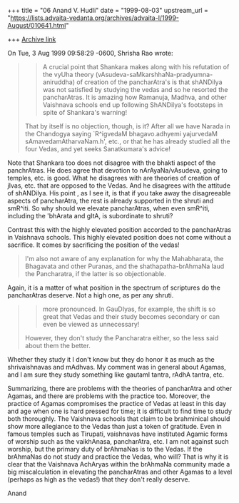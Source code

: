 +++
title = "06 Anand V. Hudli"
date = "1999-08-03"
upstream_url = "https://lists.advaita-vedanta.org/archives/advaita-l/1999-August/010641.html"

+++
[Archive link](https://lists.advaita-vedanta.org/archives/advaita-l/1999-August/010641.html)

On Tue, 3 Aug 1999 09:58:29 -0600, Shrisha Rao <shrao at NYX.NET> wrote:

>> A crucial point that Shankara makes along with his refutation of the
>>  vyUha theory (vAsudeva-saMkarshhaNa-pradyumna-aniruddha) of creation
>>  of the pancharAtra's is that shANDilya was not satisfied by studying
>>  the vedas and so he resorted the pancharAtras. It is amazing how
>>  Ramanuja, Madhva, and other Vaishnava schools end up following
>>  ShANDilya's footsteps in spite of Shankara's warning!
>
>That by itself is no objection, though, is it?  After all we have
>Narada in the Chandogya saying `R^igvedaM bhagavo.adhyemi yajurvedaM
>sAmavedamAtharvaNam.h', etc., or that he has already studied all the
>four Vedas, and yet seeks Sanatkumara's advice!
>
  Note that Shankara too does not disagree with the bhakti aspect
  of the panchrAtras. He does agree that devotion to nArAyaNa/vAsudeva,
  going to temples, etc. is good. What he disagrees with are theories
  of creation of jIvas, etc. that are opposed to the Vedas. And he
  disagrees with the attitude of shANDilya. His point , as I see it, is
  that if you  take away the disagreeable aspects of pancharAtra, the
  rest is already supported in the shruti and smR^iti. So why should
  we elevate pancharAtras, when even smR^iti, including the 'bhArata
  and gItA, is subordinate to shruti?

  Contrast this with the highly elevated position accorded to the
  pancharAtras in Vaishnava schools. This highly elevated position
  does not come without a sacrifice. It comes by sacrificing the
 position of the vedas!

>I'm also not aware of any explanation for why the Mahabharata, the
>Bhagavata and other Puranas, and the shathapatha-brAhmaNa laud the
>Pancharatra, if the latter is so objectionable.

  Again, it is a matter of what position in the spectrum of scriptures
  do the pancharAtras deserve. Not a high one, as per any shruti.

>
>>  more pronounced. In GauDIyas, for example, the shift is so great that
>>  Vedas and their study becomes secondary or can even be viewed as
>>  unnecessary!
>
>However, they don't study the Pancharatra either, so the less said
>about them the better.
>
  Whether they study it I don't know but they do honor it as much as
  the shrivaishnavas and mAdhvas. My comment was in general about
  Agamas, and I am sure they study something like gautamI tantra,
  rAdhA tantra, etc.

  Summarizing, there are problems with the theories of pancharAtra and
  other Agamas, and there are problems with the practice too. Moreover, the
  practice of Agamas compromises the practice of Vedas at least in this
  day and age when one is hard pressed for time; it is difficult to
  find time to study both thoroughly. The Vaishnava
  schools that claim to be brahminical should show more allegiance to the
  Vedas than just a token of gratitude. Even in famous temples such as
  Tirupati, vaishnavas have instituted Agamic forms of worship such as
  the vaikhAnasa, pancharAtra, etc. I am not against such worship, but the
  primary duty of brAhmaNas is to the Vedas. If the brAhmaNas do not
  study and practice the Vedas, who will? That is why it is clear that
  the Vaishnava AchAryas within the brAhmaNa community made a big
  miscalculation in elevating the pancharAtras and other Agamas to a level
 (perhaps as high as the vedas!) that they don't really deserve.

 Anand


